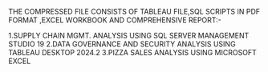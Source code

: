 THE COMPRESSED FILE CONSISTS OF TABLEAU FILE,SQL SCRIPTS IN PDF FORMAT ,EXCEL WORKBOOK AND COMPREHENSIVE REPORT:-

1.SUPPLY CHAIN MGMT. ANALYSIS USING SQL SERVER MANAGEMENT STUDIO 19
2.DATA GOVERNANCE AND SECURITY ANALYSIS USING TABLEAU DESKTOP 2024.2
3.PIZZA SALES ANALYSIS USING MICROSOFT EXCEL
